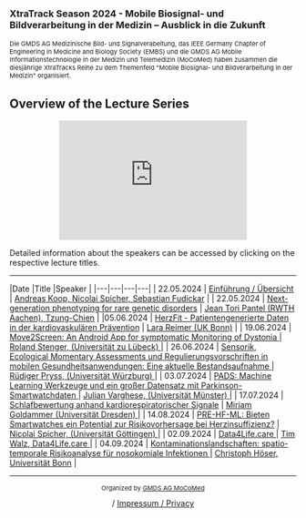 ### XtraTrack Season 2024 - Mobile Biosignal- und Bildverarbeitung in der Medizin – Ausblick in die Zukunft

<p style="font-size:11px">Die GMDS AG Medizinische Bild- und Signalverabeitung, das IEEE Germany Chapter of Engineering in Medicine and Biology Society (EMBS) und die GMDS AG Mobile Informationstechnologie in der Medizin und Telemedizin (MoCoMed) haben zusammen die diesjährige XtraTracks Reihe zu dem Themenfeld "Mobile Biosignal- und Bildverarbeitung in der Medizin" organisiert. </p>

## Overview of the Lecture Series


<center><iframe width="330" height="210" src="https://www.youtube.com/embed/qknVuj5XohM?si=zd9prDstId0hfQR4" title="YouTube video player" frameborder="0" allow="accelerometer; autoplay; clipboard-write; encrypted-media; gyroscope; picture-in-picture; web-share" referrerpolicy="strict-origin-when-cross-origin" allowfullscreen></iframe></center>

Detailed information about the speakers can be accessed by clicking on the respective lecture titles.

---

|Date   |Title   |Speaker   |
|---|---|---|---|
| 22.05.2024  | [Einführung / Übersicht](XtraTracks2024-1)  |  [Andreas Koop, Nicolai Spicher, Sebastian Fudickar](XtraTracks2024-1) |
| 22.05.2024  | [Next-generation phenotyping for rare genetic disorders](XtraTracks2024-2) | [Jean Tori Pantel (RWTH Aachen), Tzung-Chien](XtraTracks2024-1)  |
|05.06.2024   | [HerzFit - Patientengenerierte Daten in der kardiovaskulären Prävention](XtraTracks2024-3)  |  [Lara Reimer (UK Bonn)](XtraTracks2024-3) |
| 19.06.2024  | [Move2Screen: An Android App for symptomatic Monitoring of Dystonia ](XtraTracks2024-4)  | [Roland Stenger, (Universität zu Lübeck) ](XtraTracks2024-4)|
| 26.06.2024  |  [Sensorik, Ecological Momentary Assessments und Regulierungsvorschriften in mobilen Gesundheitsanwendungen: Eine aktuelle Bestandsaufnahme ](XtraTracks2024-5)| [Rüdiger Pryss, (Universität Würzburg) ](XtraTracks2024-5) |
| 03.07.2024  |  [PADS: Machine Learning Werkzeuge und ein großer Datensatz mit Parkinson-Smartwatchdaten ](XtraTracks2024-6)|  [Julian Varghese, (Universität Münster) ](XtraTracks2024-6)|
| 17.07.2024  | [Schlafbewertung anhand kardiorespiratorischer Signale](XtraTracks2024-7)  | [Miriam Goldammer (Universität Dresden) ](XtraTracks2024-7) |
| 14.08.2024  |  [PRE-HF-ML: Bieten Smartwatches ein Potential zur Risikovorhersage bei Herzinsuffizienz?](XtraTracks2024-8) | [Nicolai Spicher, (Universität Göttingen) ](XtraTracks2024-8) |
| 02.09.2024  | [Data4Life.care ](XtraTracks2024-9) | [Tim Walz, Data4Life.care ](XtraTracks2024-9) |
|  04.09.2024 |  [Kontaminationslandschaften: spatio-temporale Risikoanalyse für nosokomiale Infektionen ](XtraTracks2024-10)| [Christoph Höser, Universität Bonn](XtraTracks2024-10) |

---
<center><p style="font-size:11px">Organized by <a href="http://mocomed.de">GMDS AG MoCoMed</a></p> / <a href="imprint">Impressum / Privacy</a></p></center>
